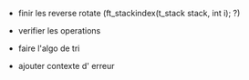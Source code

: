 - finir les reverse rotate (ft_stackindex(t_stack stack, int i); ?)

- verifier les operations

- faire l'algo de tri

- ajouter contexte d' erreur
